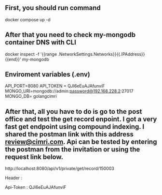 ## First, you should run command
docker compose up -d 

## After that you need to check my-mongodb container DNS with CLI

docker inspect -f '{{range .NetworkSettings.Networks}}{{.IPAddress}}{{end}}' my-mongodb

## Enviroment variables (.env)
API_PORT=8080
API_TOKEN = QJl6eEuAJAfunviF
MONGO_URI=mongodb://admin:password@192.168.228.2:27017
MONGO_DB= golangcimri

## After that, all you have to do is go to the post office and test the get record enpoint. I got a very fast get endpoint using compound indexing. I shared the postman link with this address review@cimri.com. Api can be tested by entering the postman from the invitation or using the request link below.

http://localhost:8080/api/v1/private/get/record/150003

Header :

Api-Token : QJl6eEuAJAfunviF
